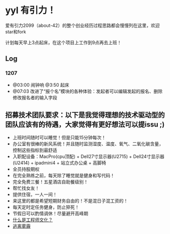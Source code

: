 # yyl 有引力！

爱有引力2099（about-42）的整个创业经历过程思路都会慢慢列在这里，欢迎star和fork

计划每天早上3点起床，在这个项目上工作到9点再去上班！

## Log

### 1207
* @03:00 闹钟响 @3:50 起床  
* @07:03  改进了“报个名”模块的各种体验：发起者可以编辑发起的报名、删除修改报名者的输入字段
    
## 招募技术团队要求：以下是我觉得理想的技术驱动型的团队应该有的待遇，大家觉得有更好想法可以提issu ;)

*	上班时间随时可以睡觉！但是只能15分钟每次！
* 办公室有很棒的新风系统！并且随时监测湿度、温度、氧气、二氧化碳含量，控制这些指标到最舒适
*	入职配设备：MacPro(cpu顶配) + Dell27寸显示器(U2715) + Dell24寸显示器(U2414) + ipadmini4 + 站立式办公桌 + 高脚椅
*	全员持股期权
*	在完全熟练之前，每天除了睡觉就是健身和写代码！
*	完全免费三餐！五星酒店自助餐级别！
*	帮忙找女友！
*	提供住宿，一人一间！
*	来这里的都是希望短期财务自由的！不是混日子混工资的！
*	每天定时定任务健身，防止猝死！
*	节假日可以酌情调休！尽量避开高峰期
* [什么是工程师文化？](http://coolshell.cn/articles/17497.html)
* [逃离雾霾](http://m.jinrongbaguanv.com/details/details.html?id=102269&from=singlemessage&isappinstalled=1)



 
